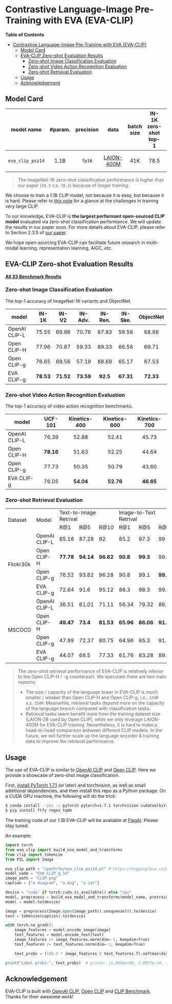 # Contrastive Language-Image Pre-Training with EVA (EVA-CLIP)

**Table of Contents**

- [Contrastive Language-Image Pre-Training with EVA (EVA-CLIP)](#contrastive-language-image-pre-training-with-eva-eva-clip)
  - [Model Card](#model-card)
  - [EVA-CLIP Zero-shot Evaluation Results](#eva-clip-zero-shot-evaluation-results)
    - [Zero-shot Image Classification Evaluation](#zero-shot-image-classification-evaluation)
    - [Zero-shot Video Action Recognition Evaluation](#zero-shot-video-action-recognition-evaluation)
    - [Zero-shot Retrieval Evaluation](#zero-shot-retrieval-evaluation)
  - [Usage](#usage)
  - [Acknowledgement](#acknowledgement)
  

## Model Card

<div align="center">

| model name | #param. | precision | data  |  batch size | IN-1K zero-shot top-1 | weight |
|:-----------:|:------:|:------:|:------:|:------:|:------:|:------:|
| `eva_clip_psz14` | 1.1B | `fp16` | [LAION-400M](https://laion.ai/laion-400-open-dataset/) | 41K | 78.5 | [🤗 HF link](https://huggingface.co/BAAI/EVA/blob/main/eva_clip_psz14.pt) (`2GB`) |

</div>

> The ImageNet-1K zero-shot classification performance is higher than our paper (`78.5` *v.s.* `78.2`) because of longer training.

We choose to train a 1.1B CLIP model, not because it is easy, but because it is hard. Please refer to [this note](https://docs.google.com/document/d/1FXosAZ3wMrzThgnWR6KSkXIz4IMItq3umDGos38pJps/edit) for a glance at the challenges in training very large CLIP.

To our knowledge, EVA-CLIP is **the largest performant open-sourced CLIP model** evaluated via zero-shot classification performance.
We will update the results in our paper soon.
For more details about EVA-CLIP, please refer to Section 2.3.5 of [our paper](https://arxiv.org/pdf/2211.07636.pdf).

We hope open-sourcing EVA-CLIP can facilitate future research in multi-modal learning, representation learning, AIGC, *etc*.

## EVA-CLIP Zero-shot Evaluation Results


[**All 33 Benchmark Results**](./Benchmark.md) 

### Zero-shot Image Classification Evaluation

The top-1 accuracy of ImageNet-1K variants and ObjectNet.

<div align="center">

| model | IN-1K | IN-V2 |  IN-Adv. | IN-Ren. |IN-Ske. | ObjectNet |
|-------|:-----:|:-----:|:----:| :------:|:-------:|:---------:|
| OpenAI CLIP-L | 75.55 | 69.86 | 70.76 | 87.83 | 59.58 | 68.98 |
| Open CLIP-H | 77.96 | 70.87 | 59.33 | 89.33 | 66.58 | 69.71 |
| Open CLIP-g | 76.65 | 69.56 | 57.19 | 88.69 | 65.17 | 67.53 |
| EVA CLIP-g | **78.53** | **71.52** | **73.59** | **92.5** | **67.31** | **72.33** |
 
</div>

### Zero-shot Video Action Recognition Evaluation


The top-1 accuracy of video action recognition benchmarks.

<div align="center">

| model | UCF-101 | Kinetics-400 | Kinetics-600 | Kinetics-700 |
|-------|:-----:|:-----:|:----:| :----:|
| OpenAI CLIP-L | 76.39 | 52.88 | 52.41 | 45.73 | 
| Open CLIP-H   | **78.16** | 51.63 | 52.25 | 44.64 | 
| Open CLIP-g   | 77.73 | 50.35 | 50.79 | 43.60 | 
| EVA CLIP-g    | 76.05 | **54.04** | **52.76** | **46.65** |

</div>

### Zero-shot Retrieval Evaluation

<div align="center">

<table>
   <tr>
      <td rowspan=2>Dataset</td>
      <td rowspan=2>Model</td>
      <td colspan=3>Text-to-Image Retrival</td>
      <td colspan=3>Image-to-Text Retrival</td>
   </tr>
   <tr>
      <td>R@1</td>
      <td>R@5</td>
      <td>R@10</td>
      <td>R@1</td>
      <td>R@5</td>
      <td>R@10</td>
   </tr>
   <tr>
      <td rowspan=4>Flickr30k</td>
      <td>OpenAI CLIP-L</td>
      <td>65.18 </td>
      <td>87.28 </td>
      <td>92 </td>
      <td>85.2 </td>
      <td>97.3 </td>
      <td>99 </td>
   </tr>
   <tr>
      <td>Open CLIP-H</td>
      <td><b>77.78</b></td>
      <td><b>94.14</b></td>
      <td><b>96.62</b></td>
      <td><b>90.8</b></td>
      <td><b>99.3</b></td>
      <td>99.7</td>
   </tr>
   <tr>
      <td>Open CLIP-g</td>
      <td>76.52 </td>
      <td>93.62 </td>
      <td>96.28 </td>
      <td>90.8 </td>
      <td>99.1 </td>
      <td><b>99.8</b></td>
   </tr>
   <tr>
      <td>EVA CLIP-g</td>
      <td>72.64 </td>
      <td>91.6 </td>
      <td>95.12 </td>
      <td>88.3 </td>
      <td>98.3 </td>
      <td>99.3 </td>
   </tr>
   <tr>
      <td rowspan=4>MSCOCO</td>
      <td>OpenAI CLIP-L</td>
      <td>36.51 </td>
      <td>61.01 </td>
      <td>71.11 </td>
      <td>56.34 </td>
      <td>79.32 </td>
      <td>86.66 </td>
   </tr>
   <tr>
      <td>Open CLIP-H</td>
      <td><b>49.47</b></td>
      <td><b>73.4</b></td>
      <td><b>81.53</b></td>
      <td><b>65.96</b></td>
      <td><b>86.06</b></td>
      <td><b>91.9</b></td>
   </tr>
   <tr>
      <td>Open CLIP-g</td>
      <td>47.99 </td>
      <td>72.37 </td>
      <td>80.75 </td>
      <td>64.96 </td>
      <td>85.3 </td>
      <td>91.46 </td>
   </tr>
   <tr>
      <td>EVA CLIP-g</td>
      <td>44.07 </td>
      <td>68.5 </td>
      <td>77.33 </td>
      <td>61.76 </td>
      <td>83.28 </td>
      <td>89.96 </td>
   </tr>
</table>

</div>

> The zero-shot retrieval performance of EVA-CLIP is relatively inferior to the Open CLIP-H / -g counterpart. We speculate there are two main reasons: 
> - The size / capacity of the language tower in EVA-CLIP is much smaller / weaker than Open CLIP-H and Open CLIP-g, *i.e.*, `124M` *v.s.* `354M`. Meanwhile, retrieval tasks depend more on the capacity of the language branch compared with classification tasks.
> - Retrieval tasks seem benefit more from the training dataset size (LAION-2B used by Open CLIP), while we only leverage LAION-400M for EVA-CLIP training. 
> Nevertheless, it is hard to make a head-to-head comparison between different CLIP models. In the future, we will further scale up the language encoder & training data to improve the retrieval performance.

## Usage

The use of EVA-CLIP is similar to [OpenAI CLIP](https://github.com/openai/CLIP) and [Open CLIP](https://github.com/mlfoundations/open_clip).
Here we provide a showcase of zero-shot image classification.

First, [install PyTorch 1.7.1](https://pytorch.org/get-started/locally/) (or later) and torchvision, as well as small additional dependencies, and then install this repo as a Python package. On a CUDA GPU machine, the following will do the trick:

```bash
$ conda install --yes -c pytorch pytorch=1.7.1 torchvision cudatoolkit=11.0
$ pip install ftfy regex tqdm
```

The training code of our 1.1B EVA-CLIP will be available at [FlagAI](https://github.com/FlagAI-Open/FlagAI). Please stay tuned.


An example:
```python
import torch
from eva_clip import build_eva_model_and_transforms
from clip import tokenize
from PIL import Image

eva_clip_path = "/path/to/eva_clip_psz14.pt" # https://huggingface.co/BAAI/EVA/blob/main/eva_clip_psz14.pt
model_name = "EVA_CLIP_g_14"
image_path = "CLIP.png"
caption = ["a diagram", "a dog", "a cat"]

device = "cuda" if torch.cuda.is_available() else "cpu"
model, preprocess = build_eva_model_and_transforms(model_name, pretrained=eva_clip_path)
model = model.to(device)

image = preprocess(Image.open(image_path)).unsqueeze(0).to(device)
text = tokenize(caption).to(device)

with torch.no_grad():
    image_features = model.encode_image(image)
    text_features = model.encode_text(text)
    image_features /= image_features.norm(dim=-1, keepdim=True)
    text_features /= text_features.norm(dim=-1, keepdim=True)

    text_probs = (100.0 * image_features @ text_features.T).softmax(dim=-1)

print("Label probs:", text_probs)  # prints: [1.0000e+00, 2.0857e-10, 4.8534e-12]
```


## Acknowledgement
EVA-CLIP is built with [OpenAI CLIP](https://github.com/openai/CLIP), [Open CLIP](https://github.com/mlfoundations/open_clip) and [CLIP Benchmark](https://github.com/LAION-AI/CLIP_benchmark). Thanks for their awesome work!
